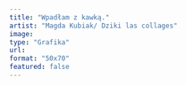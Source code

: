 ```yaml
---
title: "Wpadłam z kawką."
artist: "Magda Kubiak/ Dziki las collages"
image:
type: "Grafika"
url:
format: "50x70"
featured: false
---
```

